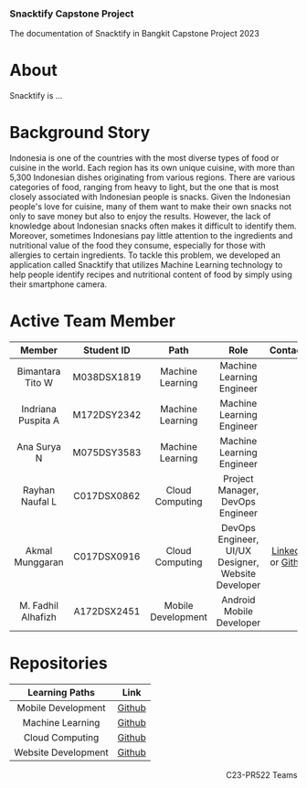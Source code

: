 ### Snacktify Capstone Project
The documentation of Snacktify in Bangkit Capstone Project 2023

# About
Snacktify is ...

# Background Story
Indonesia is one of the countries with the most diverse types of food or cuisine in the world. Each region has its own unique cuisine, with more than 5,300 Indonesian dishes originating from various regions. There are various categories of food, ranging from heavy to light, but the one that is most closely associated with Indonesian people is snacks. Given the Indonesian people's love for cuisine, many of them want to make their own snacks not only to save money but also to enjoy the results. However, the lack of knowledge about Indonesian snacks often makes it difficult to identify them. Moreover, sometimes Indonesians pay little attention to the ingredients and nutritional value of the food they consume, especially for those with allergies to certain ingredients. To tackle this problem, we developed an application called Snacktify that utilizes Machine Learning technology to help people identify recipes and nutritional content of food by simply using their smartphone camera. 

# Active Team Member
|            Member           | Student ID |        Path        |                    Role                    |                                                       Contacts                                                      |
| :-------------------------: | :--------: | :----------------: | :----------------------------------------: | :-----------------------------------------------------------------------------------------------------------------: |
|        Bimantara Tito W        | M038DSX1819 |  Machine Learning  | Machine Learning Engineer |            |
|      Indriana Puspita A     | M172DSY2342 |  Machine Learning  |          Machine Learning Engineer         |     |
|     Ana Surya N     | M075DSY3583 |  Machine Learning  |          Machine Learning Engineer          |                         |
|      Rayhan Naufal L     | C017DSX0862 |   Cloud Computing  | Project Manager, DevOps Engineer |        |
|     Akmal Munggaran     | C017DSX0916 |   Cloud Computing  | DevOps Engineer, UI/UX Designer, Website Developer              |            [LinkedIn](https://www.linkedin.com/in/akmalmunggaran/) or [Github](https://github.com/akMALE21)            |
| M. Fadhil Alhafizh | A172DSX2451 | Mobile Development | Android Mobile Developer |  |

# Repositories

|   Learning Paths   |                                Link                                |
| :----------------: | :----------------------------------------------------------------: |
| Mobile Development | [Github](https://github.com/Snacktify/capstone-md) |
|  Machine Learning  |  [Github](https://github.com/Snacktify/capstone-ml)  |
|   Cloud Computing  |   [Github](https://github.com/Snacktify/capstone-api)  |
| Website Development| [Github](https://github.com/Snacktify/capstone-website) |

<p align="right"> C23-PR522 Teams </p>

